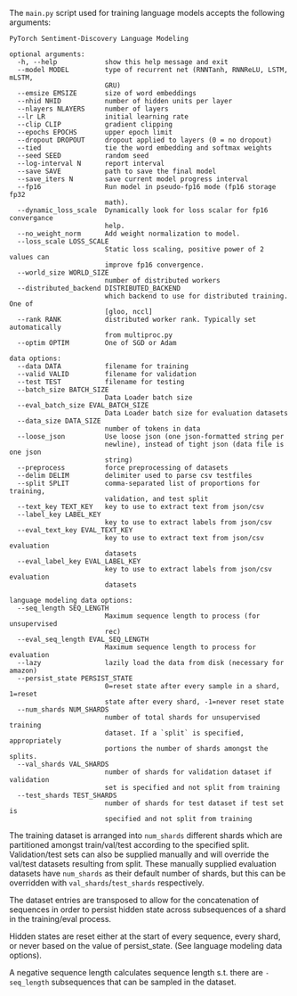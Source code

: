 The `main.py` script used for training language models accepts the following arguments:

```
PyTorch Sentiment-Discovery Language Modeling

optional arguments:
  -h, --help            show this help message and exit
  --model MODEL         type of recurrent net (RNNTanh, RNNReLU, LSTM, mLSTM,
                        GRU)
  --emsize EMSIZE       size of word embeddings
  --nhid NHID           number of hidden units per layer
  --nlayers NLAYERS     number of layers
  --lr LR               initial learning rate
  --clip CLIP           gradient clipping
  --epochs EPOCHS       upper epoch limit
  --dropout DROPOUT     dropout applied to layers (0 = no dropout)
  --tied                tie the word embedding and softmax weights
  --seed SEED           random seed
  --log-interval N      report interval
  --save SAVE           path to save the final model
  --save_iters N        save current model progress interval
  --fp16                Run model in pseudo-fp16 mode (fp16 storage fp32
                        math).
  --dynamic_loss_scale  Dynamically look for loss scalar for fp16 convergance
                        help.
  --no_weight_norm      Add weight normalization to model.
  --loss_scale LOSS_SCALE
                        Static loss scaling, positive power of 2 values can
                        improve fp16 convergence.
  --world_size WORLD_SIZE
                        number of distributed workers
  --distributed_backend DISTRIBUTED_BACKEND
                        which backend to use for distributed training. One of
                        [gloo, nccl]
  --rank RANK           distributed worker rank. Typically set automatically
                        from multiproc.py
  --optim OPTIM         One of SGD or Adam

data options:
  --data DATA           filename for training
  --valid VALID         filename for validation
  --test TEST           filename for testing
  --batch_size BATCH_SIZE
                        Data Loader batch size
  --eval_batch_size EVAL_BATCH_SIZE
                        Data Loader batch size for evaluation datasets
  --data_size DATA_SIZE
                        number of tokens in data
  --loose_json          Use loose json (one json-formatted string per
                        newline), instead of tight json (data file is one json
                        string)
  --preprocess          force preprocessing of datasets
  --delim DELIM         delimiter used to parse csv testfiles
  --split SPLIT         comma-separated list of proportions for training,
                        validation, and test split
  --text_key TEXT_KEY   key to use to extract text from json/csv
  --label_key LABEL_KEY
                        key to use to extract labels from json/csv
  --eval_text_key EVAL_TEXT_KEY
                        key to use to extract text from json/csv evaluation
                        datasets
  --eval_label_key EVAL_LABEL_KEY
                        key to use to extract labels from json/csv evaluation
                        datasets

language modeling data options:
  --seq_length SEQ_LENGTH
                        Maximum sequence length to process (for unsupervised
                        rec)
  --eval_seq_length EVAL_SEQ_LENGTH
                        Maximum sequence length to process for evaluation
  --lazy                lazily load the data from disk (necessary for amazon)
  --persist_state PERSIST_STATE
                        0=reset state after every sample in a shard, 1=reset
                        state after every shard, -1=never reset state
  --num_shards NUM_SHARDS
                        number of total shards for unsupervised training
                        dataset. If a `split` is specified, appropriately
                        portions the number of shards amongst the splits.
  --val_shards VAL_SHARDS
                        number of shards for validation dataset if validation
                        set is specified and not split from training
  --test_shards TEST_SHARDS
                        number of shards for test dataset if test set is
                        specified and not split from training
```

The training dataset is arranged into `num_shards` different shards which are partitioned amongst train/val/test according to the specified split. 
Validation/test sets can also be supplied manually and will override the val/test datasets resulting from split. 
These manually supplied evaluation datasets have `num_shards` as their default number of shards, but this can be overridden with `val_shards`/`test_shards` respectively.

The dataset entries are transposed to allow for the concatenation of sequences in order to persist hidden state across subsequences of a shard in the training/eval process.

Hidden states are reset either at the start of every sequence, every shard, or never based on the value of persist_state. (See language modeling data options).

A negative sequence length calculates sequence length s.t. there are `-seq_length` subsequences that can be sampled in the dataset.
